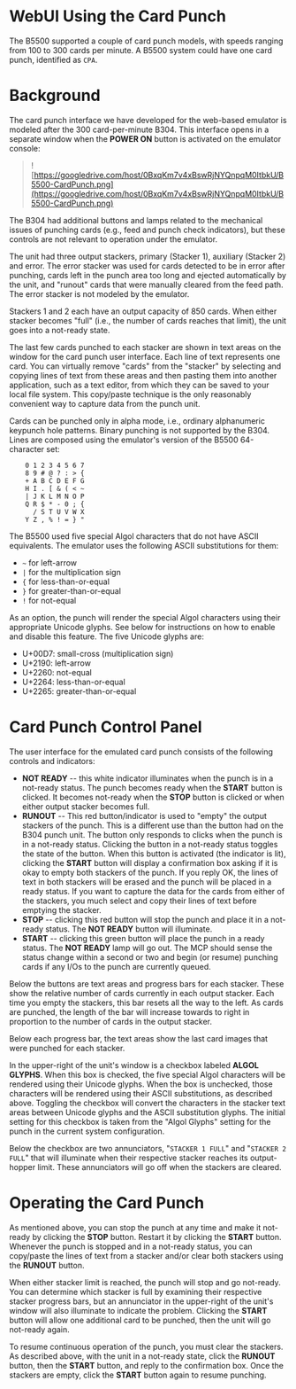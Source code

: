 # WebUI Using the Card Punch #



The B5500 supported a couple of card punch models, with speeds ranging from 100 to 300 cards per minute. A B5500 system could have one card punch, identified as `CPA`.


# Background #

The card punch interface we have developed for the web-based emulator is modeled after the 300 card-per-minute B304. This interface opens in a separate window when the **POWER ON** button is activated on the emulator console:

> ![https://googledrive.com/host/0BxqKm7v4xBswRjNYQnpqM0ItbkU/B5500-CardPunch.png](https://googledrive.com/host/0BxqKm7v4xBswRjNYQnpqM0ItbkU/B5500-CardPunch.png)

The B304 had additional buttons and lamps related to the mechanical issues of punching cards (e.g., feed and punch check indicators), but these controls are not relevant to operation under the emulator.

The unit had three output stackers, primary (Stacker 1), auxiliary (Stacker 2) and error. The error stacker was used for cards detected to be in error after punching, cards left in the punch area too long and ejected automatically by the unit, and "runout" cards that were manually cleared from the feed path. The error stacker is not modeled by the emulator.

Stackers 1 and 2 each have an output capacity of 850 cards. When either stacker becomes "full" (i.e., the number of cards reaches that limit), the unit goes into a not-ready state.

The last few cards punched to each stacker are shown in text areas on the window for the card punch user interface. Each line of text represents one card. You can virtually remove "cards" from the "stacker" by selecting and copying lines of text from these areas and then pasting them into another application, such as a text editor, from which they can be saved to your local file system. This copy/paste technique is the only reasonably convenient way to capture data from the punch unit.

Cards can be punched only in alpha mode, i.e., ordinary alphanumeric keypunch hole patterns. Binary punching is not supported by the B304. Lines are composed using the emulator's version of the B5500 64-character set:

```
    0 1 2 3 4 5 6 7
    8 9 # @ ? : > {
    + A B C D E F G
    H I . [ & ( < ~
    | J K L M N O P
    Q R $ * - 0 ; {
      / S T U V W X
    Y Z , % ! = } "
```

The B5500 used five special Algol characters that do not have ASCII equivalents. The emulator uses the following ASCII substitutions for them:

  * `~` for left-arrow
  * `|` for the multiplication sign
  * `{` for less-than-or-equal
  * `}` for greater-than-or-equal
  * `!` for not-equal

As an option, the punch will render the special Algol characters using their appropriate Unicode glyphs. See below for instructions on how to enable and disable this feature. The five Unicode glyphs are:

  * U+00D7: small-cross (multiplication sign)
  * U+2190: left-arrow
  * U+2260: not-equal
  * U+2264: less-than-or-equal
  * U+2265: greater-than-or-equal


# Card Punch Control Panel #

The user interface for the emulated card punch consists of the following controls and indicators:

  * **NOT READY** -- this white indicator illuminates when the punch is in a not-ready status. The punch becomes ready when the **START** button is clicked. It becomes not-ready when the **STOP** button is clicked or when either output stacker becomes full.
  * **RUNOUT** -- This red button/indicator is used to "empty" the output stackers of the punch. This is a different use than the button had on the B304 punch unit. The button only responds to clicks when the punch is in a not-ready status. Clicking the button in a not-ready status toggles the state of the button. When this button is activated (the indicator is lit), clicking the **START** button will display a confirmation box asking if it is okay to empty both stackers of the punch. If you reply OK, the lines of text in both stackers will be erased and the punch will be placed in a ready status. If you want to capture the data for the cards from either of the stackers, you much select and copy their lines of text before emptying the stacker.
  * **STOP** -- clicking this red button will stop the punch and place it in a not-ready status. The **NOT READY** button will illuminate.
  * **START** -- clicking this green button will place the punch in a ready status. The **NOT READY** lamp will go out. The MCP should sense the status change within a second or two and begin (or resume) punching cards if any I/Os to the punch are currently queued.

Below the buttons are text areas and progress bars for each stacker. These show the relative number of cards currently in each output stacker. Each time you empty the stackers, this bar resets all the way to the left. As cards are punched, the length of the bar will increase towards to right in proportion to the number of cards in the output stacker.

Below each progress bar, the text areas show the last card images that were punched for each stacker.

In the upper-right of the unit's window is a checkbox labeled **ALGOL GLYPHS**. When this box is checked, the five special Algol characters will be rendered using their Unicode glyphs. When the box is unchecked, those characters will be rendered using their ASCII substitutions, as described above. Toggling the checkbox will convert the characters in the stacker text areas between Unicode glyphs and the ASCII substitution glyphs. The initial setting for this checkbox is taken from the "Algol Glyphs" setting for the punch in the current system configuration.

Below the checkbox are two annunciators, "`STACKER 1 FULL`" and "`STACKER 2 FULL`" that will illuminate when their respective stacker reaches its output-hopper limit. These annunciators will go off when the stackers are cleared.

# Operating the Card Punch #

As mentioned above, you can stop the punch at any time and make it not-ready by clicking the **STOP** button. Restart it by clicking the **START** button. Whenever the punch is stopped and in a not-ready status, you can copy/paste the lines of text from a stacker and/or clear both stackers using the **RUNOUT** button.

When either stacker limit is reached, the punch will stop and go not-ready. You can determine which stacker is full by examining their respective stacker progress bars, but an annunciator in the upper-right of the unit's window will also illuminate to indicate the problem. Clicking the **START** button will allow one additional card to be punched, then the unit will go not-ready again.

To resume continuous operation of the punch, you must clear the stackers. As described above, with the unit in a not-ready state, click the **RUNOUT** button, then the **START** button, and reply to the confirmation box. Once the stackers are empty, click the **START** button again to resume punching.